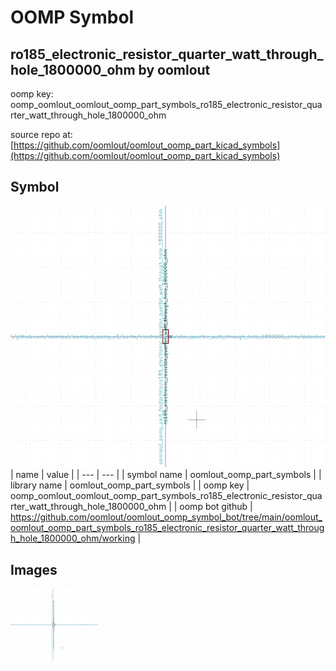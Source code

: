 # OOMP Symbol  
## ro185_electronic_resistor_quarter_watt_through_hole_1800000_ohm  by oomlout  
  
oomp key: oomp_oomlout_oomlout_oomp_part_symbols_ro185_electronic_resistor_quarter_watt_through_hole_1800000_ohm  
  
source repo at: [https://github.com/oomlout/oomlout_oomp_part_kicad_symbols](https://github.com/oomlout/oomlout_oomp_part_kicad_symbols)  
## Symbol  
  
[![working.png](working_600.png)](working.png)  
| name | value | 
| --- | --- | 
| symbol name | oomlout_oomp_part_symbols | 
| library name | oomlout_oomp_part_symbols | 
| oomp key | oomp_oomlout_oomlout_oomp_part_symbols_ro185_electronic_resistor_quarter_watt_through_hole_1800000_ohm | 
| oomp bot github | https://github.com/oomlout/oomlout_oomp_symbol_bot/tree/main/oomlout_oomlout_oomp_part_symbols_ro185_electronic_resistor_quarter_watt_through_hole_1800000_ohm/working | 
## Images  
  
[![working.png](working_140.png)](working.png)  
